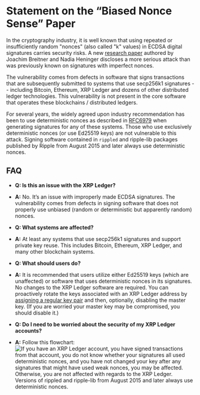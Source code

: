 # Statement on the “Biased Nonce Sense” Paper

In the cryptography industry, it is well known that using repeated or insufficiently random "nonces" (also called "k" values) in ECDSA digital signatures carries security risks. A new [research paper](https://eprint.iacr.org/2019/023.pdf) authored by Joachim Breitner and Nadia Heninger discloses a more serious attack than was previously known on signatures with imperfect nonces.

<!-- BREAK -->

The vulnerability comes from defects in software that signs transactions that are subsequently submitted to systems that use secp256k1 signatures -- including Bitcoin, Ethereum, XRP Ledger and dozens of other distributed ledger technologies. This vulnerability is not present in the core software that operates these blockchains / distributed ledgers.

For several years, the widely agreed upon industry recommendation has been to use deterministic nonces as described in [RFC6979](https://tools.ietf.org/html/rfc6979) when generating signatures for any of these systems. Those who use exclusively deterministic nonces (or use Ed25519 keys) are not vulnerable to this attack. Signing software contained in `rippled` and ripple-lib packages published by Ripple from August 2015 and later always use deterministic nonces.


## FAQ

- **Q: Is this an issue with the XRP Ledger?**
- **A:** No. It’s an issue with improperly made ECDSA signatures. The vulnerability comes from defects in signing software that does not properly use unbiased (random or deterministic but apparently random) nonces.

- **Q: What systems are affected?**
- **A:** At least any systems that use secp256k1 signatures and support private key reuse. This includes Bitcoin, Ethereum, XRP Ledger, and many other blockchain systems.

- **Q: What should users do?**
- **A:** It is recommended that users utilize either Ed25519 keys (which are unaffected) or software that uses deterministic nonces in its signatures. No changes to the XRP Ledger software are required. You can proactively rotate the keys associated with an XRP Ledger address by [assigning a regular key pair](https://xrpl.org/assign-a-regular-key-pair.html) and then, optionally, disabling the master key. (If you are worried your master key may be compromised, you should disable it.)

- **Q: Do I need to be worried about the security of my XRP Ledger accounts?**
- **A:** Follow this flowchart:
    ![If you have an XRP Ledger account, you have signed transactions from that account, you do not know whether your signatures all used deterministic nonces, _and_ you have not changed your key after any signatures that might have used weak nonces, you may be affected. Otherwise, you are not affected with regards to the XRP Ledger. Versions of rippled and ripple-lib from August 2015 and later always use deterministic nonces.](/blog/img/biased-nonce-sense-flowchart.png)
